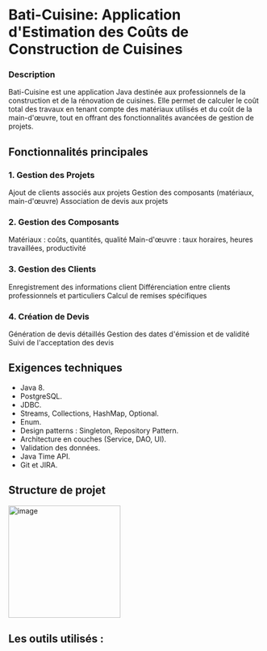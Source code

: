 # Bati-Cuisine: Application d'Estimation des Coûts de Construction de Cuisines
### Description
Bati-Cuisine est une application Java destinée aux professionnels de la construction et de la rénovation de cuisines. Elle permet de calculer le coût total des travaux en tenant compte des matériaux utilisés et du coût de la main-d'œuvre, tout en offrant des fonctionnalités avancées de gestion de projets.

## Fonctionnalités principales

### 1. Gestion des Projets

Ajout de clients associés aux projets
Gestion des composants (matériaux, main-d'œuvre)
Association de devis aux projets


### 2. Gestion des Composants

Matériaux : coûts, quantités, qualité
Main-d'œuvre : taux horaires, heures travaillées, productivité


### 3. Gestion des Clients

Enregistrement des informations client
Différenciation entre clients professionnels et particuliers
Calcul de remises spécifiques


### 4. Création de Devis

Génération de devis détaillés
Gestion des dates d'émission et de validité
Suivi de l'acceptation des devis

## Exigences techniques

- Java 8.
- PostgreSQL.
- JDBC.
- Streams, Collections, HashMap, Optional.
- Enum.
- Design patterns : Singleton, Repository Pattern.
- Architecture en couches (Service, DAO, UI).
- Validation des données.
- Java Time API.
- Git et JIRA.

## Structure de projet

<img width="222px" alt="image" src="https://github.com/user-attachments/assets/82d2cbc8-00f2-4a11-a062-5bba75ddf76a">

## Les outils utilisés : 
